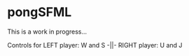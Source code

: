# pongSFML
This is a work in progress...


Controls for LEFT player: W and S
     -||-   RIGHT player: U and J   
     
     
